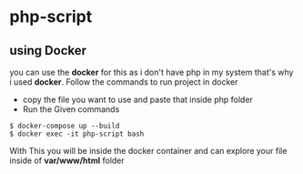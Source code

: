 # php-script
## using Docker
 you can use the **docker** for this as i don't have php in my system that's why i used **docker**.
 Follow the commands to run project in docker
 - copy the file you want to use and paste that inside php folder
 - Run the Given commands
 ```
 $ docker-compose up --build
 $ docker exec -it php-script bash
 ```
 With This you will be inside the docker container and can explore your file inside of **var/www/html** folder
 
 
